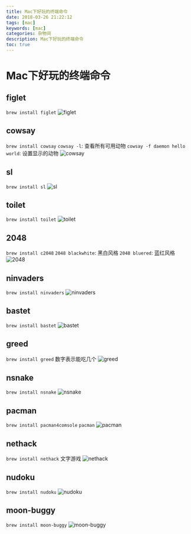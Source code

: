 ```yaml
---
title: Mac下好玩的终端命令
date: 2018-03-26 21:22:12
tags: [mac]
keywords: [mac]
categories: 杂物间
description: Mac下好玩的终端命令
toc: true
---
```

# Mac下好玩的终端命令

## figlet
`brew install figlet`
![figlet](Mac下好玩的终端命令/figlet.jpg)

## cowsay
`brew install cowsay`
`cowsay -l`: 查看所有可用动物
`cowsay -f daemon hello world`: 设置显示的动物
![cowsay](Mac下好玩的终端命令/cowsay.jpg)

## sl
`brew install sl`
![sl](Mac下好玩的终端命令/sl.jpg)

## toilet
`brew install toilet`
![toilet](Mac下好玩的终端命令/toilet.jpg)

## 2048
`brew install c2048`
`2048 blackwhite`: 黑白风格
`2048 bluered`: 蓝红风格
![2048](Mac下好玩的终端命令/2048.jpg)

## ninvaders
`brew install ninvaders`
![ninvaders](Mac下好玩的终端命令/ninvaders.jpg)

## bastet
`brew install bastet`
![bastet](Mac下好玩的终端命令/bastet.jpg)

## greed
`brew install greed`
数字表示能吃几个
![greed](Mac下好玩的终端命令/greed.jpg)

## nsnake
`brew install nsnake`
![nsnake](Mac下好玩的终端命令/nsnake.jpg)

## pacman
`brew install pacman4comsole`
`pacman`
![pacman](Mac下好玩的终端命令/pacman.jpg)

## nethack
`brew install nethack`
文字游戏
![nethack](Mac下好玩的终端命令/nethack.jpg)

## nudoku
`brew install nudoku`
![nudoku](Mac下好玩的终端命令/nudoku.jpg)

## moon-buggy
`brew install moon-buggy`
![moon-buggy](Mac下好玩的终端命令/moon-buggy.jpg)
